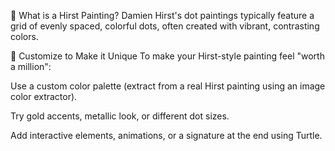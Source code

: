 🧠 What is a Hirst Painting?
Damien Hirst's dot paintings typically feature a grid of evenly spaced, colorful dots, often created with vibrant, contrasting colors.

🎨 Customize to Make it Unique
To make your Hirst-style painting feel "worth a million":

Use a custom color palette (extract from a real Hirst painting using an image color extractor).

Try gold accents, metallic look, or different dot sizes.

Add interactive elements, animations, or a signature at the end using Turtle.

